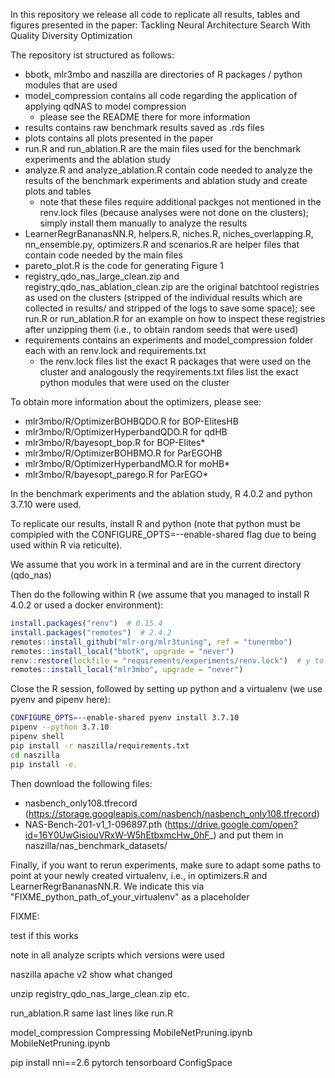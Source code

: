 In this repository we release all code to replicate all results, tables and figures presented in the paper:
Tackling Neural Architecture Search With Quality Diversity Optimization

The repository ist structured as follows:
  * bbotk, mlr3mbo and naszilla are directories of R packages / python modules that are used
  * model\_compression contains all code regarding the application of applying qdNAS to model compression
      * please see the README there for more information
  * results contains raw benchmark results saved as .rds files
  * plots contains all plots presented in the paper
  * run.R and run\_ablation.R are the main files used for the benchmark experiments and the ablation study
  * analyze.R and analyze\_ablation.R contain code needed to analyze the results of the benchmark experiments and
    ablation study and create plots and tables
    * note that these files require additional packges not mentioned in the renv.lock files (because analyses were not
      done on the clusters); simply install them manually to analyze the results
  * LearnerRegrBananasNN.R, helpers.R, niches.R, niches\_overlapping.R, nn\_ensemble.py, optimizers.R and scenarios.R are
    helper files that contain code needed by the main files
  * pareto\_plot.R is the code for generating Figure 1
  * registry\_qdo\_nas\_large\_clean.zip and registry\_qdo\_nas\_ablation\_clean.zip are the original batchtool
    registries as used on the clusters (stripped of the individual results which are collected in results/ and stripped
    of the logs to save some space); see run.R or run\_ablation.R for an example on how to inspect these registries
    after unzipping them (i.e., to obtain random seeds that were used)
  * requirements contains an experiments and model\_compression folder each with an renv.lock and requirements.txt
    * the renv.lock files list the exact R packages that were used on the cluster and analogously the reqyirements.txt
      files list the exact python modules that were used on the cluster

To obtain more information about the optimizers, please see:
  * mlr3mbo/R/OptimizerBOHBQDO.R for BOP-ElitesHB
  * mlr3mbo/R/OptimizerHyperbandQDO.R for qdHB
  * mlr3mbo/R/bayesopt\_bop.R for BOP-Elites\*
  * mlr3mbo/R/OptimizerBOHBMO.R for ParEGOHB
  * mlr3mbo/R/OptimizerHyperbandMO.R for moHB\*
  * mlr3mbo/R/bayesopt\_parego.R for ParEGO\*

In the benchmark experiments and the ablation study, R 4.0.2 and python 3.7.10 were used.

To replicate our results, install R and python (note that python must be compipled with the CONFIGURE\_OPTS=--enable-shared flag due to being used within R via reticulte).

We assume that you work in a terminal and are in the current directory (qdo\_nas)

Then do the following within R (we assume that you managed to install R 4.0.2 or used a docker environment):

```r
install.packages("renv")  # 0.15.4
install.packages("remotes")  # 2.4.2
remotes::install_github("mlr-org/mlr3tuning", ref = "tunermbo")
remotes::install_local("bbotk", upgrade = "never")
renv::restore(lockfile = "requirements/experiments/renv.lock")  # y to proceed
remotes::install_local("mlr3mbo", upgrade = "never")
```

Close the R session, followed by setting up python and a virtualenv (we use pyenv and pipenv here):

```bash
CONFIGURE_OPTS=--enable-shared pyenv install 3.7.10
pipenv --python 3.7.10
pipenv shell
pip install -r naszilla/requirements.txt
cd naszilla
pip install -e.
```

Then download the following files:
* nasbench\_only108.tfrecord (https://storage.googleapis.com/nasbench/nasbench_only108.tfrecord)
* NAS-Bench-201-v1\_1-096897.pth (https://drive.google.com/open?id=16Y0UwGisiouVRxW-W5hEtbxmcHw_0hF_)
and put them in naszilla/nas\_benchmark\_datasets/

Finally, if you want to rerun experiments, make sure to adapt some paths to point at your newly created virtualenv,
i.e., in optimizers.R and LearnerRegrBananasNN.R.
We indicate this via "FIXME\_python\_path\_of\_your\_virtualenv" as a placeholder


FIXME:

test if this works

note in all analyze scripts which versions were used

naszilla apache v2 show what changed

unzip registry_qdo_nas_large_clean.zip etc.

run_ablation.R same last lines like run.R

model_compression
Compressing MobileNetPruning.ipynb
MobileNetPruning.ipynb

pip install nni==2.6
pytorch
tensorboard
ConfigSpace
